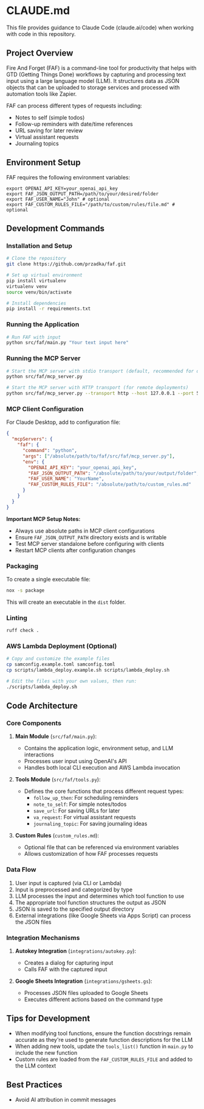 # CLAUDE.md

This file provides guidance to Claude Code (claude.ai/code) when working with code in this repository.

## Project Overview

Fire And Forget (FAF) is a command-line tool for productivity that helps with GTD (Getting Things Done) workflows by capturing and processing text input using a large language model (LLM). It structures data as JSON objects that can be uploaded to storage services and processed with automation tools like Zapier.

FAF can process different types of requests including:
- Notes to self (simple todos)
- Follow-up reminders with date/time references
- URL saving for later review
- Virtual assistant requests
- Journaling topics

## Environment Setup

FAF requires the following environment variables:
```
export OPENAI_API_KEY=your_openai_api_key
export FAF_JSON_OUTPUT_PATH=/path/to/your/desired/folder
export FAF_USER_NAME="John" # optional
export FAF_CUSTOM_RULES_FILE="/path/to/custom/rules/file.md" # optional
```

## Development Commands

### Installation and Setup

```bash
# Clone the repository
git clone https://github.com/przadka/faf.git

# Set up virtual environment
pip install virtualenv
virtualenv venv
source venv/bin/activate

# Install dependencies
pip install -r requirements.txt
```

### Running the Application

```bash
# Run FAF with input
python src/faf/main.py "Your text input here"
```

### Running the MCP Server

```bash
# Start the MCP server with stdio transport (default, recommended for desktop clients)
python src/faf/mcp_server.py

# Start the MCP server with HTTP transport (for remote deployments)
python src/faf/mcp_server.py --transport http --host 127.0.0.1 --port 5000
```

### MCP Client Configuration

For Claude Desktop, add to configuration file:
```json
{
  "mcpServers": {
    "faf": {
      "command": "python",
      "args": ["/absolute/path/to/faf/src/faf/mcp_server.py"],
      "env": {
        "OPENAI_API_KEY": "your_openai_api_key",
        "FAF_JSON_OUTPUT_PATH": "/absolute/path/to/your/output/folder",
        "FAF_USER_NAME": "YourName",
        "FAF_CUSTOM_RULES_FILE": "/absolute/path/to/custom_rules.md"
      }
    }
  }
}
```

**Important MCP Setup Notes:**
- Always use absolute paths in MCP client configurations
- Ensure `FAF_JSON_OUTPUT_PATH` directory exists and is writable
- Test MCP server standalone before configuring with clients
- Restart MCP clients after configuration changes

### Packaging

To create a single executable file:
```bash
nox -s package
```
This will create an executable in the `dist` folder.

### Linting

```bash
ruff check .
```

### AWS Lambda Deployment (Optional)

```bash
# Copy and customize the example files
cp samconfig.example.toml samconfig.toml
cp scripts/lambda_deploy.example.sh scripts/lambda_deploy.sh

# Edit the files with your own values, then run:
./scripts/lambda_deploy.sh
```

## Code Architecture

### Core Components

1. **Main Module** (`src/faf/main.py`):
   - Contains the application logic, environment setup, and LLM interactions
   - Processes user input using OpenAI's API
   - Handles both local CLI execution and AWS Lambda invocation

2. **Tools Module** (`src/faf/tools.py`):
   - Defines the core functions that process different request types:
     - `follow_up_then`: For scheduling reminders
     - `note_to_self`: For simple notes/todos
     - `save_url`: For saving URLs for later
     - `va_request`: For virtual assistant requests
     - `journaling_topic`: For saving journaling ideas

3. **Custom Rules** (`custom_rules.md`):
   - Optional file that can be referenced via environment variables
   - Allows customization of how FAF processes requests

### Data Flow

1. User input is captured (via CLI or Lambda)
2. Input is preprocessed and categorized by type
3. LLM processes the input and determines which tool function to use
4. The appropriate tool function structures the output as JSON
5. JSON is saved to the specified output directory
6. External integrations (like Google Sheets via Apps Script) can process the JSON files

### Integration Mechanisms

1. **Autokey Integration** (`integrations/autokey.py`):
   - Creates a dialog for capturing input
   - Calls FAF with the captured input

2. **Google Sheets Integration** (`integrations/gsheets.gs`):
   - Processes JSON files uploaded to Google Sheets
   - Executes different actions based on the command type

## Tips for Development

- When modifying tool functions, ensure the function docstrings remain accurate as they're used to generate function descriptions for the LLM
- When adding new tools, update the `tools_list()` function in `main.py` to include the new function
- Custom rules are loaded from the `FAF_CUSTOM_RULES_FILE` and added to the LLM context

## Best Practices

- Avoid AI attribution in commit messages